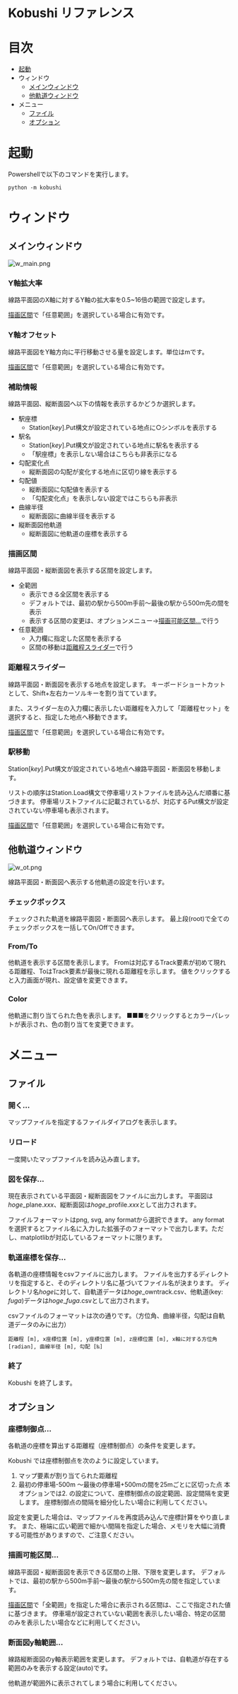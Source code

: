 # Kobushi リファレンス

# 目次

* [起動](#起動)
* ウィンドウ
    * [メインウィンドウ](#メインウィンドウ)
    * [他軌道ウィンドウ](#他軌道ウィンドウ)
* メニュー
    * [ファイル](#ファイル)
    * [オプション](#オプション)

# 起動
Powershellで以下のコマンドを実行します。
```
python -m kobushi
```

# ウィンドウ
## メインウィンドウ
 
 ![w_main.png](w_main.png)
 
### Y軸拡大率
線路平面図のX軸に対するY軸の拡大率を0.5~16倍の範囲で設定します。

[描画区間](#描画区間)で「任意範囲」を選択している場合に有効です。

### Y軸オフセット
線路平面図をY軸方向に平行移動させる量を設定します。単位はmです。

[描画区間](#描画区間)で「任意範囲」を選択している場合に有効です。

### 補助情報
線路平面図、縦断面図へ以下の情報を表示するかどうか選択します。
* 駅座標
   * Station[*key*].Put構文が設定されている地点に○シンボルを表示する
* 駅名
   * Station[*key*].Put構文が設定されている地点に駅名を表示する
   * 「駅座標」を表示しない場合はこちらも非表示になる
* 勾配変化点
   * 縦断面図の勾配が変化する地点に区切り線を表示する
* 勾配値
   * 縦断面図に勾配値を表示する
   * 「勾配変化点」を表示しない設定ではこちらも非表示
* 曲線半径
   * 縦断面図に曲線半径を表示する
* 縦断面図他軌道
   * 縦断面図に他軌道の座標を表示する

### 描画区間
線路平面図・縦断面図を表示する区間を設定します。
* 全範囲
   * 表示できる全区間を表示する
   * デフォルトでは、最初の駅から500m手前〜最後の駅から500m先の間を表示
   * 表示する区間の変更は、オプションメニュー→[描画可能区間...](#描画可能区間...)で行う
* 任意範囲
   * 入力欄に指定した区間を表示する
   * 区間の移動は[距離程スライダー](#距離程スライダー)で行う

### 距離程スライダー
線路平面図・断面図を表示する地点を設定します。
キーボードショートカットとして、Shift+左右カーソルキーを割り当てています。

また、スライダー左の入力欄に表示したい距離程を入力して「距離程セット」を選択すると、指定した地点へ移動できます。

[描画区間](#描画区間)で「任意範囲」を選択している場合に有効です。

### 駅移動
Station[*key*].Put構文が設定されている地点へ線路平面図・断面図を移動します。

リストの順序はStation.Load構文で停車場リストファイルを読み込んだ順番に基づきます。
停車場リストファイルに記載されているが、対応するPut構文が設定されていない停車場も表示されます。

[描画区間](#描画区間)で「任意範囲」を選択している場合に有効です。
## 他軌道ウィンドウ

![w_ot.png](w_ot.png)

線路平面図・断面図へ表示する他軌道の設定を行います。

### チェックボックス 
チェックされた軌道を線路平面図・断面図へ表示します。
最上段(root)で全てのチェックボックスを一括してOn/Offできます。

### From/To
他軌道を表示する区間を表示します。
Fromは対応するTrack要素が初めて現れる距離程、ToはTrack要素が最後に現れる距離程を示します。
値をクリックすると入力画面が現れ、設定値を変更できます。

### Color
他軌道に割り当てられた色を表示します。
■■■をクリックするとカラーパレットが表示され、色の割り当てを変更できます。

# メニュー

## ファイル
### 開く...
マップファイルを指定するファイルダイアログを表示します。
### リロード
一度開いたマップファイルを読み込み直します。
### 図を保存...
現在表示されている平面図・縦断面図をファイルに出力します。
平面図は*hoge*\_plane.*xxx*、縦断面図は*hoge*\_profile.*xxx*として出力されます。 

ファイルフォーマットはpng, svg, any formatから選択できます。
any format を選択するとファイル名に入力した拡張子のフォーマットで出力します。ただし、matplotlibが対応しているフォーマットに限ります。
### 軌道座標を保存...
各軌道の座標情報をcsvファイルに出力します。
ファイルを出力するディレクトリを指定すると、そのディレクトリ名に基づいてファイル名が決まります。
ディレクトリ名*hoge*に対して、自軌道データは*hoge*\_owntrack.csv、他軌道(key: *fuga*)データは*hoge*\_*fuga*.csvとして出力されます。

csvファイルのフォーマットは次の通りです。（方位角、曲線半径，勾配は自軌道データのみに出力）
```
距離程 [m], x座標位置 [m], y座標位置 [m], z座標位置 [m], x軸に対する方位角 [radian], 曲線半径 [m], 勾配 [‰]
```

### 終了
Kobushi を終了します。
## オプション
### 座標制御点...
各軌道の座標を算出する距離程（座標制御点）の条件を変更します。

Kobushi では座標制御点を次のように設定しています。
1. マップ要素が割り当てられた距離程
1. 最初の停車場-500m 〜最後の停車場+500mの間を25mごとに区切った点
本オプションでは2. の設定について、座標制御点の設定範囲、設定間隔を変更します。
座標制御点の間隔を細分化したい場合に利用してください。

設定を変更した場合は、マップファイルを再度読み込んで座標計算をやり直します。
また、極端に広い範囲で細かい間隔を指定した場合、メモリを大幅に消費する可能性がありますので、ご注意ください。

### 描画可能区間...
線路平面図・縦断面図を表示できる区間の上限、下限を変更します。
デフォルトでは、最初の駅から500m手前〜最後の駅から500m先の間を指定しています。

[描画区間](#描画区間)で「全範囲」を指定した場合に表示される区間は、ここで指定された値に基づきます。
停車場が設定されていない範囲を表示したい場合、特定の区間のみを表示したい場合などに利用してください。

### 断面図y軸範囲...
線路縦断面図のy軸表示範囲を変更します。
デフォルトでは、自軌道が存在する範囲のみを表示する設定(auto)です。

他軌道が範囲外に表示されてしまう場合に利用してください。


